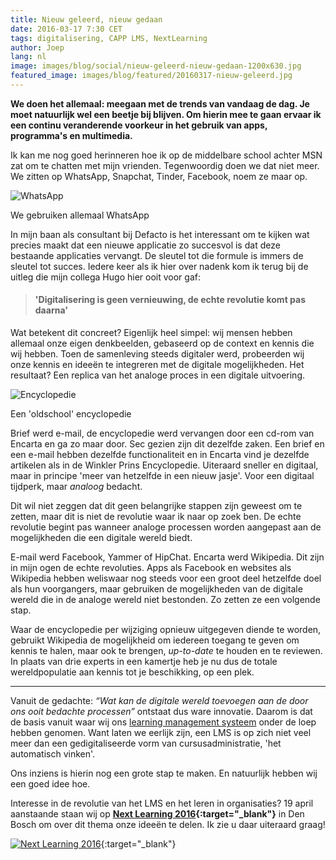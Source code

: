 ```yaml
---
title: Nieuw geleerd, nieuw gedaan
date: 2016-03-17 7:30 CET
tags: digitalisering, CAPP LMS, NextLearning
author: Joep
lang: nl
image: images/blog/social/nieuw-geleerd-nieuw-gedaan-1200x630.jpg
featured_image: images/blog/featured/20160317-nieuw-geleerd.jpg
---
```


__We doen het allemaal: meegaan met de trends van vandaag de dag. Je moet natuurlijk wel een beetje bij blijven. Om hierin mee te gaan ervaar ik een continu veranderende voorkeur in het gebruik van apps, programma's en multimedia.__

Ik kan me nog goed herinneren hoe ik op de middelbare school achter MSN zat om te chatten met mijn vrienden. Tegenwoordig doen we dat niet meer. We zitten op WhatsApp, Snapchat, Tinder, Facebook, noem ze maar op.

![WhatsApp](/images/blog/whatsapp.jpg)
<p class="caption">We gebruiken allemaal WhatsApp</p>

In mijn baan als consultant bij Defacto is het interessant om te kijken wat precies maakt dat een nieuwe applicatie zo succesvol is dat deze bestaande applicaties vervangt. De sleutel tot die formule is immers de sleutel tot succes. Iedere keer als ik hier over nadenk kom ik terug bij de uitleg die mijn collega Hugo hier ooit voor gaf:

>#### 'Digitalisering is geen vernieuwing, de echte revolutie komt pas daarna'

Wat betekent dit concreet? Eigenlijk heel simpel: wij mensen hebben allemaal onze eigen denkbeelden, gebaseerd op de context en kennis die wij hebben. Toen de samenleving steeds digitaler werd, probeerden wij onze kennis en ideeën te integreren met de digitale mogelijkheden. Het resultaat? Een replica van het analoge proces in een digitale uitvoering.

![Encyclopedie](/images/blog/encyclopedie.jpg)
<p class="caption">Een 'oldschool' encyclopedie</p>

Brief werd e-mail, de encyclopedie werd vervangen door een cd-rom van Encarta en ga zo maar door. Sec gezien zijn dit dezelfde zaken. Een brief en een e-mail hebben dezelfde functionaliteit en in Encarta vind je dezelfde artikelen als in de Winkler Prins Encyclopedie. Uiteraard sneller en digitaal, maar in principe 'meer van hetzelfde in een nieuw jasje'. Voor een digitaal tijdperk, maar *analoog* bedacht.

Dit wil niet zeggen dat dit geen belangrijke stappen zijn geweest om te zetten, maar dit is niet de revolutie waar ik naar op zoek ben. De echte revolutie begint pas wanneer analoge processen worden aangepast aan de mogelijkheden die een digitale wereld biedt.

E-mail werd Facebook, Yammer of HipChat. Encarta werd Wikipedia. Dit zijn in mijn ogen de echte revoluties. Apps als Facebook en websites als Wikipedia hebben weliswaar nog steeds voor een groot deel hetzelfde doel als hun voorgangers, maar gebruiken de mogelijkheden van de digitale wereld die in de analoge wereld niet bestonden. Zo zetten ze een volgende stap.

Waar de encyclopedie per wijziging opnieuw uitgegeven diende te worden, gebruikt Wikipedia de mogelijkheid om iedereen toegang te geven om kennis te halen, maar ook te brengen, *up-to-date* te houden en te reviewen. In plaats van drie experts in een kamertje heb je nu dus de totale wereldpopulatie aan kennis tot je beschikking, op een plek.

<hr>

Vanuit de gedachte: *“Wat kan de digitale wereld toevoegen aan de door ons ooit bedachte processen”* ontstaat dus ware innovatie. Daarom is dat de basis vanuit waar wij ons [learning management systeem](/capp-learning/) onder de loep hebben genomen. Want laten we eerlijk zijn, een LMS is op zich niet veel meer dan een gedigitaliseerde vorm van cursusadministratie, 'het automatisch vinken'.

Ons inziens is hierin nog een grote stap te maken. En natuurlijk hebben wij een goed idee hoe.

Interesse in de revolutie van het LMS en het leren in organisaties? 19 april aanstaande staan wij op **[Next Learning 2016](http://www.nextlearning.nl/){:target="_blank"}** in Den Bosch om over dit thema onze ideeën te delen. Ik zie u daar uiteraard graag!

[![Next Learning 2016](/images/blog/nextlearning2016.jpg)](https://www.nextlearning.nl/){:target="_blank"}
